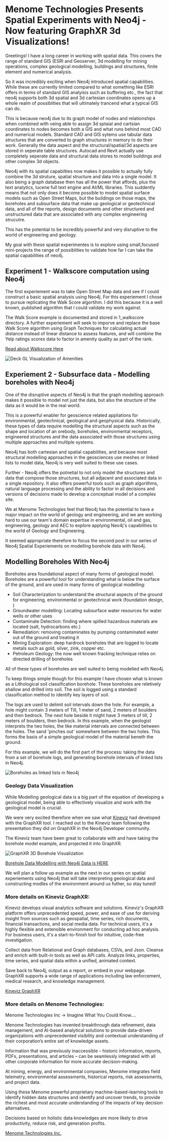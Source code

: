 # Menome Technologies Presents Spatial Experiments with Neo4j - Now featuring GraphXR 3d Visualizations!

Greetings! I have a long career in working with spatial data. This covers the range of standard GIS (ESRI and Geoserver, 3d modelling for mining operations, complex geological modelling, buildings and structures, finite element and numerical analysis. 

So it was incredibly exciting when Neo4j introduced spatial capabilities. While these are currently limited compared to what something like ESRI offers in terms of standard GIS analyisis such as buffering etc., the fact that neo4j supports both 3d spatial and 3d cartesian coordinates opens up a whole realm of possiblities that will ultimately trancend what a typical GIS can do.

This is because neo4j due to its graph model of nodes and relationships when combined with veing able to assign 3d sptaial and cartsian coordinates to nodes becomes both a GIS and what runs behind most CAD and numerical models. Standard CAD and GIS sytems use tabular data structures that are converted to graph structures in memory to do their work. Generally the data aspect and the structural/spatial/3d aspects are stored in seperate table structures. Autocad and Revit actually use completely seperate data and structural data stores to model buildings and other complex 3d objects.

Neo4j with its spatial capabilties now makes it possible to actually fully combine the 3d struture, spatial structure and data into a single model. It also being a graph database then has all the power that affords, plus the text analytics, lucene full text engine and AI/ML libraries. This suddently means that not only does it become possible to model spatial surface models such as Open Street Maps, but the buildings on those maps, the boreholes and subsurface data that make up geological or geotechnical data, and all of the reports, design documents and other structured and unstructured data that are associated with any complex engineering strucutre.

This has the potential to be incredibly powerful and very disruptive to the world of engineering and geology. 

My goal with these spatial experimentes is to explore using small,focused mini-projects the range of possiblities to validate how far I can take the spatial capabilities of neo4j.

## Experiment 1 - Walkscore computation using Neo4j

The first experiement was to take Open Street Map data and see if I could construct a basic spatial analysis using Neo4j. For this experiement I chose to pursue replicating the Walk Score algortihm. I did this because it is a well known, published algorithm that I could validate my work against. 

The Walk Score example is documented and stored in 1_walkscore directory. A further experiement will seek to imporve and replace the base Walk Score algorithm using Graph Techniques for calculating actual distance instead of linear distance to assess features, and will combine the Yelp ratings scores data to factor in amenity quality as part of the rank. 

[Read about Walkscore Here](./1_walkscore/readme.md)

![Deck GL Visualization of Amenities](./1_walkscore/deck.png)

## Experiement 2 - Subsurface data - Modelling boreholes with Neo4j

One of the disruptive aspects of Neo4j is that the graph modelling approach makes it possible to model not just the data, but also the structure of the data as it would be in the real world. 

This is a powerful enabler for geoscience related appliations for environmental, geotechnical, geological and geophysical data. Historically, these types of data require modelling the structural aspects such as the shape and location of an orebody, boreholes, environmental receptors, engineered structures and the data associated with those structures using multiple approaches and multiple systems. 

Neo4j has both cartesian and spatial capabilities, and because most structural modelling approaches in the geosciences use meshes or linked lists to model data, Neo4j is very well suited to these use cases. 

Further - Neo4j offers the potnetial to not only model the structures and data that compose those structures, but all adjacent and associated data in a single repository. It also offers powerful tools such as graph algorithms, natural language processing and the ability to factor in all decisions and versions of decisions made to develop a conceptual model of a complex site. 

We at Menome Technologies feel that Neo4j has the potential to have a major impact on the world of geology and engineering, and we are working hard to use our team's domain expertise in environmental, oil and gas, engineering, geology and AEC to explore applying Neo4j's capabilities to the world of Geology and Engineering. 

It seemed appropriate therefore to focus the second post in our series of Neo4j Spatial Experiements on modelling borehole data with Neo4j. 

## Modelling Boreholes With Neo4j

Boreholes area foundational aspect of many forms of geological model. Boreholes are a powerful tool for understanding what is below the surface of the ground, and are used in many forms of geological modelling:

- Soil Characterization to understand the structural aspects of the ground for engineering, environmental or geotechnical work (foundation design, )
- Groundwater modelling: Locating subsurface water resources for water wells or other uses
- Contaminate Detection: finding where spilled hazardous materials are located (salt, hydrocarbons etc.)
- Remediation: removing contaminates by pumping contaminated water out of the ground and treating it
- Mining Exploration: deep hardrock boreholes that are logged to locate metals such as gold, silver, zink, copper etc.
- Petroleum Geology: the now well known fracking technique relies on directed drilling of boreholes

All of these types of boreholes are well suited to being modelled with Neo4j. 

To keep things simple though for this example I have chosen what is known as a Lithological soil classification borehole. These boreholes are reletively shallow and drilled into soil. The soil is logged using a standard classification method to identify key layers of soil. 

The logs are used to delimit soil intervals down the hole. For example, a hole might contain 3 meters of Till, 1 meter of sand, 2 meters of boulders and then bedrock. The next hole beside it might have 3 meters of till, 2 meters of boulders, then bedrock. In this example, when the geologist interprets the two holes, the like material intervals are connected between the holes. The sand 'pinches out' somewhere between the two holes. This forms the basis of a simple geological model of the material beneth the ground. 

For this example, we will do the first part of the process: taking the data from a set of borehole logs, and generating borehole intervals of linked lists in Neo4j. 

![Boreholes as linked lists in Neo4j](./2_boreholes/images/borehole_graph.png)

### Geology Data Visualization

While Modelling geological data is a big part of the equation of developing a geological model, being able to effectively visualize and work with the geological model is crucial.

We were very excited therefore when we saw what [Kineviz](https://www.kineviz.com)  had developed with the GraphXR tool. I reached out to the Kineviz team following the presentation they did on GraphXR in the Neo4j Developer community. 

The Kineviz team have been great to collaborate with and have taking the borehole model example, and projected it into GraphXR. 

![GraphXR 3D Borehole Visualization](./2_boreholes/images/GraphXR_3d_boreholes.png)

[Borehole Data Modelling with Neo4j Data is HERE](./2_boreholes/readme.md)

We will plan a follow up example as the next in our series on spatial experiements using Neo4j that will take interpreting geological data and constructing modles of the environment around us futher, so stay tuned!

### More details on Kineviz GraphXR:

Kineviz develops visual analytics software and solutions. Kineviz's GraphXR platform offers unprecedented speed, power, and ease of use for deriving insight from sources such as geospatial, time series, rich documents, financial transactions, and social media data. For technical users, it's a highly flexible and extensible environment for conducting ad hoc analysis. For business users, it's a start-to-finish tool for intuitive, code-free investigation.

Collect data from Relational and Graph databases, CSVs, and Json. 
Cleanse and enrich with built-in tools as well as API calls. 
Analyze links, properties, time series, and spatial data within a unified, animated context. 

Save back to Neo4j, output as a report, or embed in your webpage. 
GraphXR supports a wide range of applications including law enforcement, medical research, and knowledge management.  

[Kineviz GraphXR](https://www.kineviz.com/graphxr)

### More details on Menome Technologies:

Menome Technologies Inc -> Imagine What You Could Know….

Menome Technologies has invented breakthrough data refinement, data management, and AI-based analytical solutions to provide data-driven organizations with unprecedented visibility and contextual understanding of their corporation’s entire set of knowledge assets.  

Information that was previously inaccessible – historic information, reports, PDFs, presentations, and articles – can be seamlessly integrated with all other corporate information for more accurate decision-making.

At mining, energy, and environmental companies, Menome integrates field telemetry, environmental assessments, historical reports, risk assessments, and project data.

Using these Menome powerful proprietary machine-based-learning tools to identify hidden data structures and identify and uncover trends, to provide the richest and most accurate understanding of the impacts of key decision alternatives. 

Decisions based on holistic data knowledges are more likely to drive productivity, reduce risk, and generation profits. 

[Menome Technologies Inc.](https://www.menome.com)

